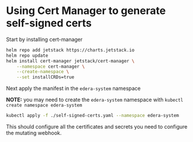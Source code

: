 # Using Cert Manager to generate self-signed certs

Start by installing cert-manager

```bash
helm repo add jetstack https://charts.jetstack.io
helm repo update
helm install cert-manager jetstack/cert-manager \
    --namespace cert-manager \
    --create-namespace \
    --set installCRDs=true
```

Next apply the manifest in the `edera-system` namespace

**NOTE:** you may need to create the `edera-system` namespace with `kubectl create namespace edera-system`

```bash
kubectl apply -f ./self-signed-certs.yaml --namespace edera-system
```

This should configure all the certificates and secrets you need to configure the mutating webhook.
